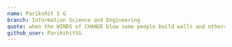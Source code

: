 ```yaml
---
name: Parikshit S G
branch: Information Science and Engineering
quote: when the WINDS of CHANGE blow some people build walls and others build WINDMILLS
github_user: ParikshitSG
---
```

